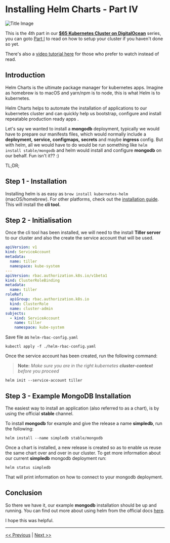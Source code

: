 # Installing Helm Charts - Part IV

![Title Image](http://gdurl.com/N8aM)

This is the 4th part in our [**$65 Kubernetes Cluster on DigitalOcean**](./README.md) series, you can goto [Part I](./Part-I.md) to read on how to setup your cluster if you haven't done so yet.

There's also a [video tutorial here](https://youtu.be/opB12VJWAMU) for those who prefer to watch instead of read.



## Introduction

Helm Charts is the ultimate package manager for kubernetes apps. Imagine as homebrew is to macOS and yarn/npm is to node, this is what Helm is to kubernetes. 

Helm Charts helps to automate the installation of applications to our kubernetes cluster and can quickly help us bootstrap, configure and install repeatable production ready apps .

Let's say we wanted to install a **mongodb** deployment, typically we would have to prepare our manifests files, which would normally include a **deployment,** **service,** **configmaps,** **secrets** and maybe **ingress** config. But with helm, all we would have to do would be run something like `helm install stable/mongodb` and helm would install and configure **mongodb** on our behalf. Fun isn't it?? :)



TL;DR;

## Step 1 - Installation

Installing helm is as easy as `brew install kubernetes-helm` (macOS/homebrew). For other platforms, check out the [installation guide](https://docs.helm.sh/using_helm/#installing-helm). This will install the **cli tool.**



## Step 2 - Initialisation

Once the cli tool has been installed, we will need to the install **Tiller server** to our cluster and also the create the service account that will be used. 



```yaml
apiVersion: v1
kind: ServiceAccount
metadata:
  name: tiller
  namespace: kube-system
---
apiVersion: rbac.authorization.k8s.io/v1beta1
kind: ClusterRoleBinding
metadata:
  name: tiller
roleRef:
  apiGroup: rbac.authorization.k8s.io
  kind: ClusterRole
  name: cluster-admin
subjects:
  - kind: ServiceAccount
    name: tiller
    namespace: kube-system
```

Save file as `helm-rbac-config.yaml`

```shell
kubectl apply -f ./helm-rbac-config.yaml
```

Once the service account has been created, run the following command:

> **Note:** *Make sure you are in the right kubernetes **cluster-context** before you proceed*

```shell
helm init --service-account tiller
```



## Step 3 - Example MongoDB Installation

The easiest way to install an application (also referred to as a chart), is by using the official **stable** channel.

To install **mongodb** for example and give the release a name **simpledb**, run the following:

```shell
helm install --name simpledb stable/mongodb
```

Once a chart is installed, a new release is created so as to enable us reuse the same chart over and over in our cluster. To get more information about our current **simpledb** mongodb deployment run:

```shell
helm status simpledb
```

That will print information on how to connect to your mongodb deployment.



## Conclusion

So there we have it, our example **mongodb** installation should be up and running. You can find out more about using helm from the official docs [here](https://docs.helm.sh/using_helm).



I hope this was helpful.



------

[<< Previous](Part-III.md) | [Next >>](Part-V.md)
